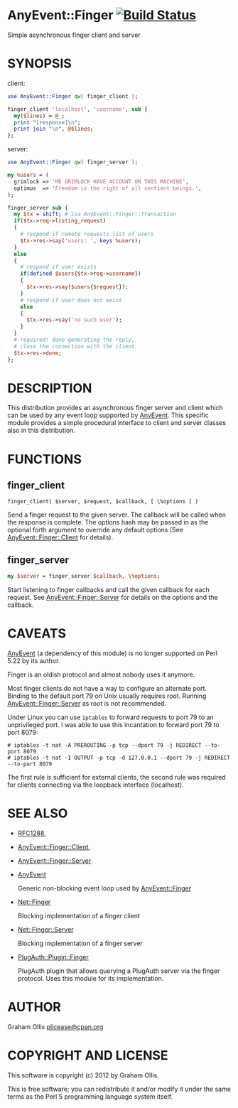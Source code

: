 # AnyEvent::Finger [![Build Status](https://secure.travis-ci.org/plicease/AnyEvent-Finger.png)](http://travis-ci.org/plicease/AnyEvent-Finger)

Simple asynchronous finger client and server

# SYNOPSIS

client:

```perl
use AnyEvent::Finger qw( finger_client );

finger_client 'localhost', 'username', sub {
  my($lines) = @_;
  print "[response]\n";
  print join "\n", @$lines;
};
```

server:

```perl
use AnyEvent::Finger qw( finger_server );

my %users = (
  grimlock => 'ME GRIMLOCK HAVE ACCOUNT ON THIS MACHINE',
  optimus  => 'Freedom is the right of all sentient beings.',
);

finger_server sub {
  my $tx = shift; # isa AnyEvent::Finger::Transaction
  if($tx->req->listing_request)
  {
    # respond if remote requests list of users
    $tx->res->say('users: ', keys %users);
  }
  else
  {
    # respond if user exists
    if(defined $users{$tx->req->username})
    {
      $tx->res->say($users{$request});
    }
    # respond if user does not exist
    else
    {
      $tx->res->say('no such user');
    }
  }
  # required! done generating the reply,
  # close the connection with the client.
  $tx->res->done;
};
```

# DESCRIPTION

This distribution provides an asynchronous finger server and 
client which can be used by any event loop supported by 
[AnyEvent](https://metacpan.org/pod/AnyEvent).  This specific module provides a simple procedural
interface to client and server classes also in this distribution.

# FUNCTIONS

## finger\_client

```
finger_client( $server, $request, $callback, [ \%options ] )
```

Send a finger request to the given server.  The callback will
be called when the response is complete.  The options hash may
be passed in as the optional forth argument to override any
default options (See [AnyEvent::Finger::Client](https://metacpan.org/pod/AnyEvent::Finger::Client) for details).

## finger\_server

```perl
my $server = finger_server $callback, \%options;
```

Start listening to finger callbacks and call the given callback
for each request.  See [AnyEvent::Finger::Server](https://metacpan.org/pod/AnyEvent::Finger::Server) for details
on the options and the callback.

# CAVEATS

[AnyEvent](https://metacpan.org/pod/AnyEvent) (a dependency of this module) is no longer supported on Perl 5.22
by its author.

Finger is an oldish protocol and almost nobody uses it anymore.

Most finger clients do not have a way to configure an alternate port.  
Binding to the default port 79 on Unix usually requires root.  Running 
[AnyEvent::Finger::Server](https://metacpan.org/pod/AnyEvent::Finger::Server) as root is not recommended.

Under Linux you can use `iptables` to forward requests to port 79 to
an unprivileged port.  I was able to use this incantation to forward port 79
to port 8079:

```
# iptables -t nat -A PREROUTING -p tcp --dport 79 -j REDIRECT --to-port 8079
# iptables -t nat -I OUTPUT -p tcp -d 127.0.0.1 --dport 79 -j REDIRECT --to-port 8079
```

The first rule is sufficient for external clients, the second rule was required
for clients connecting via the loopback interface (localhost).

# SEE ALSO

- [RFC1288](http://tools.ietf.org/html/rfc1288),
- [AnyEvent::Finger::Client](https://metacpan.org/pod/AnyEvent::Finger::Client),
- [AnyEvent::Finger::Server](https://metacpan.org/pod/AnyEvent::Finger::Server)
- [AnyEvent](https://metacpan.org/pod/AnyEvent)

    Generic non-blocking event loop used by [AnyEvent::Finger](https://metacpan.org/pod/AnyEvent::Finger)

- [Net::Finger](https://metacpan.org/pod/Net::Finger)

    Blocking implementation of a finger client

- [Net::Finger::Server](https://metacpan.org/pod/Net::Finger::Server)

    Blocking implementation of a finger server

- [PlugAuth::Plugin::Finger](https://metacpan.org/pod/PlugAuth::Plugin::Finger)

    PlugAuth plugin that allows querying a PlugAuth server
    via the finger protocol.  Uses this module for its
    implementation.

# AUTHOR

Graham Ollis <plicease@cpan.org>

# COPYRIGHT AND LICENSE

This software is copyright (c) 2012 by Graham Ollis.

This is free software; you can redistribute it and/or modify it under
the same terms as the Perl 5 programming language system itself.
